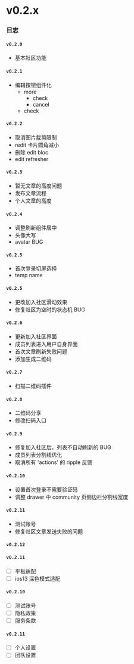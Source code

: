 # v0.2.x

### 日志

#### `v0.2.0`
+ 基本社区功能

#### `v0.2.1`

+ 编辑按钮组件化
  + more
	+ check
	+ cancel
  + check

#### `v0.2.2`
+ 取消图片裁剪限制
+ redit 卡片圆角减小
+ 删除 edit bloc
+ edit refresher

#### `v0.2.3`
+ 暂无文章的高度问题
+ 发布文章流程
+ 个人文章的高度

#### `v0.2.4`
+ 调整刷新组件居中
+ 头像大写
+ avatar BUG

#### `v0.2.5`
+ 首次登录切屏选择
+ temp name

#### `v0.2.5`
+ 更改加入社区滑动效果
+ 修复社区为空时的状态机 BUG

#### `v0.2.6`
+ 更新加入社区界面
+ 成员列表进入用户自身界面
+ 首次文章刷新失败问题
+ 添加生成二维码

#### `v0.2.7`
+ 扫描二维码插件

#### `v0.2.8`
+ 二维码分享
+ 修改扫码入口

#### `v0.2.9`
+ 修复加入社区后，列表不自动刷新的 BUG
+ 成员列表分割线优化
+ 取消所有 'actions' 的 ripple 反馈


#### `v0.2.10`
+ 设置首次登录不需要验证码
+ 调整 drawer 中 community 页侧边栏分割线宽度

#### `v0.2.11`
+ 测试账号
+ 修复社区文章发送失败的问题

#### `v0.2.12`


#### `v0.2.11`
+ [ ] 平板适配
+ [ ] ios13 深色模式适配

#### `v0.2.10`
+ [ ] 测试账号
+ [ ] 隐私政策
+ [ ] 服务条款

#### `v0.2.11`
+ [ ] 个人设置
+ [ ] 团队设置
